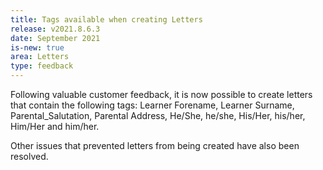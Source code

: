```yaml
---
title: Tags available when creating Letters
release: v2021.8.6.3
date: September 2021
is-new: true
area: Letters
type: feedback
---
```


Following valuable customer feedback, it is now possible to create letters that contain the following tags: Learner Forename, Learner Surname, Parental_Salutation, Parental Address, He/She, he/she, His/Her, his/her, Him/Her and him/her.

Other issues that prevented letters from being created have also been resolved.

